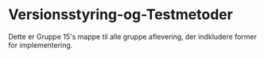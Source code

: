 # Versionsstyring-og-Testmetoder
Dette er Gruppe 15's mappe til alle gruppe aflevering, der indkludere former for implementering.
